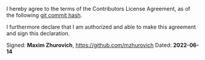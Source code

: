 I hereby agree to the terms of the Contributors License Agreement, as of the following [git commit hash](https://github.com/C5T/asbyrgi/blob/92200ff9aee88bbad549752a52c1a3636d554095/contributors/CLA.md).

I furthermore declare that I am authorized and able to make this agreement and sign this declaration.

Signed: **Maxim Zhurovich**, https://github.com/mzhurovich
Dated: **2022-06-14**

